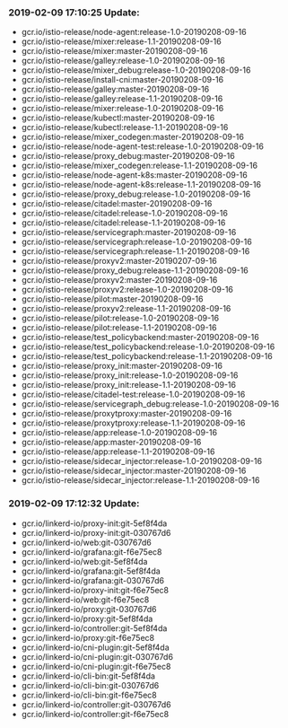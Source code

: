 ### 2019-02-09 17:10:25 Update:

- gcr.io/istio-release/node-agent:release-1.0-20190208-09-16
- gcr.io/istio-release/mixer:release-1.1-20190208-09-16
- gcr.io/istio-release/mixer:master-20190208-09-16
- gcr.io/istio-release/galley:release-1.0-20190208-09-16
- gcr.io/istio-release/mixer_debug:release-1.0-20190208-09-16
- gcr.io/istio-release/install-cni:master-20190208-09-16
- gcr.io/istio-release/galley:master-20190208-09-16
- gcr.io/istio-release/galley:release-1.1-20190208-09-16
- gcr.io/istio-release/mixer:release-1.0-20190208-09-16
- gcr.io/istio-release/kubectl:master-20190208-09-16
- gcr.io/istio-release/kubectl:release-1.1-20190208-09-16
- gcr.io/istio-release/mixer_codegen:master-20190208-09-16
- gcr.io/istio-release/node-agent-test:release-1.0-20190208-09-16
- gcr.io/istio-release/proxy_debug:master-20190208-09-16
- gcr.io/istio-release/mixer_codegen:release-1.1-20190208-09-16
- gcr.io/istio-release/node-agent-k8s:master-20190208-09-16
- gcr.io/istio-release/node-agent-k8s:release-1.1-20190208-09-16
- gcr.io/istio-release/proxy_debug:release-1.0-20190208-09-16
- gcr.io/istio-release/citadel:master-20190208-09-16
- gcr.io/istio-release/citadel:release-1.0-20190208-09-16
- gcr.io/istio-release/citadel:release-1.1-20190208-09-16
- gcr.io/istio-release/servicegraph:master-20190208-09-16
- gcr.io/istio-release/servicegraph:release-1.0-20190208-09-16
- gcr.io/istio-release/servicegraph:release-1.1-20190208-09-16
- gcr.io/istio-release/proxyv2:master-20190207-09-16
- gcr.io/istio-release/proxy_debug:release-1.1-20190208-09-16
- gcr.io/istio-release/proxyv2:master-20190208-09-16
- gcr.io/istio-release/proxyv2:release-1.0-20190208-09-16
- gcr.io/istio-release/pilot:master-20190208-09-16
- gcr.io/istio-release/proxyv2:release-1.1-20190208-09-16
- gcr.io/istio-release/pilot:release-1.0-20190208-09-16
- gcr.io/istio-release/pilot:release-1.1-20190208-09-16
- gcr.io/istio-release/test_policybackend:master-20190208-09-16
- gcr.io/istio-release/test_policybackend:release-1.0-20190208-09-16
- gcr.io/istio-release/test_policybackend:release-1.1-20190208-09-16
- gcr.io/istio-release/proxy_init:master-20190208-09-16
- gcr.io/istio-release/proxy_init:release-1.0-20190208-09-16
- gcr.io/istio-release/proxy_init:release-1.1-20190208-09-16
- gcr.io/istio-release/citadel-test:release-1.0-20190208-09-16
- gcr.io/istio-release/servicegraph_debug:release-1.0-20190208-09-16
- gcr.io/istio-release/proxytproxy:master-20190208-09-16
- gcr.io/istio-release/proxytproxy:release-1.1-20190208-09-16
- gcr.io/istio-release/app:release-1.0-20190208-09-16
- gcr.io/istio-release/app:master-20190208-09-16
- gcr.io/istio-release/app:release-1.1-20190208-09-16
- gcr.io/istio-release/sidecar_injector:release-1.0-20190208-09-16
- gcr.io/istio-release/sidecar_injector:master-20190208-09-16
- gcr.io/istio-release/sidecar_injector:release-1.1-20190208-09-16
### 2019-02-09 17:12:32 Update:

- gcr.io/linkerd-io/proxy-init:git-5ef8f4da
- gcr.io/linkerd-io/proxy-init:git-030767d6
- gcr.io/linkerd-io/web:git-030767d6
- gcr.io/linkerd-io/grafana:git-f6e75ec8
- gcr.io/linkerd-io/web:git-5ef8f4da
- gcr.io/linkerd-io/grafana:git-5ef8f4da
- gcr.io/linkerd-io/grafana:git-030767d6
- gcr.io/linkerd-io/proxy-init:git-f6e75ec8
- gcr.io/linkerd-io/web:git-f6e75ec8
- gcr.io/linkerd-io/proxy:git-030767d6
- gcr.io/linkerd-io/proxy:git-5ef8f4da
- gcr.io/linkerd-io/controller:git-5ef8f4da
- gcr.io/linkerd-io/proxy:git-f6e75ec8
- gcr.io/linkerd-io/cni-plugin:git-5ef8f4da
- gcr.io/linkerd-io/cni-plugin:git-030767d6
- gcr.io/linkerd-io/cni-plugin:git-f6e75ec8
- gcr.io/linkerd-io/cli-bin:git-5ef8f4da
- gcr.io/linkerd-io/cli-bin:git-030767d6
- gcr.io/linkerd-io/cli-bin:git-f6e75ec8
- gcr.io/linkerd-io/controller:git-030767d6
- gcr.io/linkerd-io/controller:git-f6e75ec8

